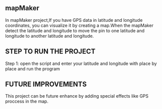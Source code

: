 ## mapMaker

In mapMaker project,If you have GPS data in latitude and longitude coordinates, you can visualize it by creating a map.When the mapMaker detect the latitude and longitude to move the pin to one latitude and longitude to another latitude and longitude.

## STEP TO RUN THE PROJECT

Step 1: open the script and enter your latitude and longitude with place by place and run the program

## FUTURE IMPROVEMENTS

This project can be future enhance by adding special effects like GPS proccess in the map.
